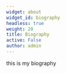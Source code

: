 ```yaml
---
widget: about
widget_id: biography
headless: true
weight: 20
title: Biography
active: False
author: admin
---
```

this is my biography
